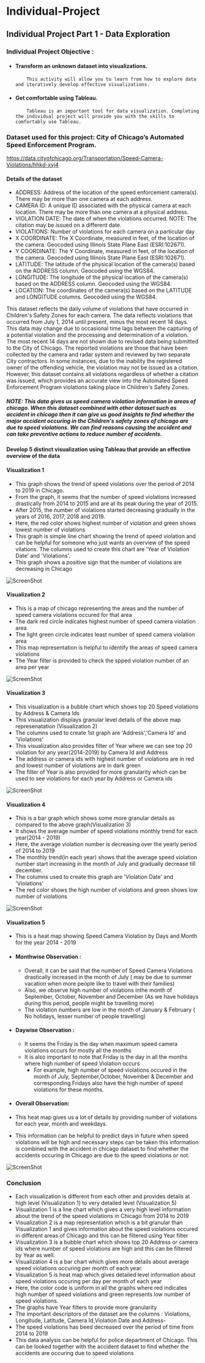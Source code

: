 # Individual-Project
## Individual Project Part 1 - Data Exploration

### Individual Project Objective :

-  #### Transform an unknown dataset into visualizations. 
           This activity will allow you to learn from how to explore data and iteratively develop effective visualizations.
-  #### Get comfortable using Tableau. 
           Tableau is an important tool for data visualization. Completing the individual project will provide you with the skills to comfortably use Tableau.


### Dataset used for this project:  City of Chicago’s Automated Speed Enforcement Program. 
https://data.cityofchicago.org/Transportation/Speed-Camera-Violations/hhkd-xvj4

#### Details of the dataset
- ADDRESS: Address of the location of the speed enforcement camera(s). There may be more than one camera at each address.
- CAMERA ID: A unique ID associated with the physical camera at each location. There may be more than one camera at a physical address.
- VIOLATION DATE:	The date of when the violations occurred. NOTE: The citation may be issued on a different date.
- VIOLATIONS: Number of violations for each camera on a particular day
- X COORDINATE: The X Coordinate, measured in feet, of the location of the camera. Geocoded using Illinois State Plane East (ESRI:102671).
- Y COORDINATE: The Y Coordinate, measured in feet, of the location of the camera. Geocoded using Illinois State Plane East (ESRI:102671).
- LATITUDE: The latitude of the physical location of the camera(s) based on the ADDRESS column. Geocoded using the WGS84.
- LONGITUDE: The longitude of the physical location of the camera(s) based on the ADDRESS column. Geocoded using the WGS84.
- LOCATION: The coordinates of the camera(s) based on the LATITUDE and LONGITUDE columns. Geocoded using the WGS84.

This dataset reflects the daily volume of violations that have occurred in Children's Safety Zones for each camera. The data reflects violations that occurred from July 1, 2014 until present, minus the most recent 14 days. This data may change due to occasional time lags between the capturing of a potential violation and the processing and determination of a violation. The most recent 14 days are not shown due to revised data being submitted to the City of Chicago. The reported violations are those that have been collected by the camera and radar system and reviewed by two separate City contractors. In some instances, due to the inability the registered owner of the offending vehicle, the violation may not be issued as a citation. However, this dataset contains all violations regardless of whether a citation was issued, which provides an accurate view into the Automated Speed Enforcement Program violations taking place in Children's Safety Zones.

##### NOTE: This data gives us speed camera violation information in areas of chicago. When this dataset combined with other dataset such as accident in chicago then it can give us good insights to find whether the major accident occuring in the Children's safety zones of chicago are due to speed violations. We can find reasons causing the accident and can take preventive actions to reduce number of accidents.


#### Develop 5 distinct visualization using Tableau that provide an effective overview of the data

#### Visualization 1 

- This graph shows the trend of speed violations over the period of 2014 to 2019 in Chicago. 
- From the graph, it seems that the number of speed violations increased drastically from 2014 to 2015 and are at its peak during the year of 2015. 
- After 2015, the number of violations started decreasing gradually in the years of 2016, 2017, 2018 and 2019.
- Here, the red color shows highest number of violation and green shows lowest number of violations
- This graph is simple line chart showing the trend of speed violation and can be helpful for someone who just wants an overview of the speed vilations. The columns used to create this chart are 'Year of Violation Date' and 'Violations'.
- This graph shows a positive sign that the number of violations are decreasing in Chicago

![ScreenShot](IP_Viz1.PNG)

#### Visualization 2
- This is a map of chicago representing the areas and the number of speed camera violations occured for that area
- The dark red circle indicates highest number of speed camera violation area
- The light green circle indicates least number of speed camera violation area
- This map representation is helpful to identify the areas of speed camera violations
- The Year filter is provided to check the spped violation number of an area per year

![ScreenShot](IP_Viz2.PNG)

#### Visualization 3
- This visualization is a bubble chart which shows top 20 Speed violations by Address & Camera Ids 
- This visualization displays granular level details of the above map represenatation (Visualization 2) 
- The columns used to create 1st graph are 'Address','Camera Id' and 'Violations'
- This visualization also provides filter of Year where we can see top 20 violation for any year(2014-2019) by Camera Id and Address
- The address or camera ids with highest number of violations are in red and lowest number of violations are in dark green
- The filter of Year is also provided  for more granularity which can be used to see violations for each year by Address or Camera ids

![ScreenShot](IP_viz3.PNG)

#### Visualization 4

- This is a bar graph which shows some more granular details as compared to the above graph(Visualization 3)
- It shows the average number of speed violations monthly trend for each year(2014 - 2019)
- Here, the average violation number is decreasing over the yearly period of 2014 to 2019
- The monthly trend(in each year) shows that the average speed violation number start increasing in the month of July and gradually decrease till december.
- The columns used to create this graph are 'Violation Date' and 'Violations'
- The red color shows the high number of violations and green shows low number of violations

![ScreenShot](IP_Viz4.PNG)

#### Visualization 5

- This is a heat map showing Speed Camera Violation by Days and Month for the year 2014 - 2019

- #### Monthwise Observation :
    - Overall, it can be said that the number of Speed Camera Violations drastically increased in the month of July ( may be due to summer vacation when more people like to travel with their families)
    - Also, we observe high number of violations inthe month of September, October, November and December (As we have holidays during this period, people might be travelling more)
    - The violation numbers are low in the month of January & February ( No holidays, lesser number of people travelling)
- #### Daywise Observation :
    - It seems the Friday is the day when maximum speed camera violations occurs for mostly all the months
    - It is also important to note that Friday is the day in all the months where high number of speed Violation occurs
        - For example, high number of speed violations occured in the month of July, September,October, November & December and corresponding Fridays also have the high number of speed violations for these months.
        
- #### Overall Observation:
- This heat map gives us a lot of details by providing number of violations for each year, month and weekdays.
- This information can be helpful to predict days in future when speed violations will be high and necessary steps can be taken this information is combined with the accident in chicago dataset to find whether the accidents occuring in Chicago are due to the speed violations or not.
     

![ScreenShot](IP_Viz5.PNG)

### Conclusion

- Each visualization is different from each other and provides details at high level (Visualization 1) to very detailed level (Visualization 5)
- Visualization 1 is a line chart which gives a very high level information about the trend of the speed violations in Chicago from 2014 to 2019
- Visualization 2 is a map representation which is a bit granular than Visualization 1 and gives information about the speed violations occured in different areas of Chicago and this can be filtered using Year filter
- Visualization 3 is a bubble chart which shows top 20 Address or camera ids where number of speed violations are high and this can be filtered by Year as well. 
- Visualization 4 is a bar chart which gives more details about average speed violations occuring per month of each year.
- Visualization 5 is heat map which gives detailed level information about speed violations occuring per day per month of each year
- Here, the color code is uniform in all the graphs where red indicates high number of speed violations and green represents low number of speed violations.
- The graphs have Year filters to provide more granularity
- The important descriptors of the dataset are the columns :  Violations, Longitude, Latitude, Camera Id,Violation Date and Address-
- The speed violations has beed decreased over the period of time from 2014 to 2019
- This data analysis can be helpful for police department of Chicago. This can be looked together with the accident dataset to find whether the accidents are occuring due to speed violations

